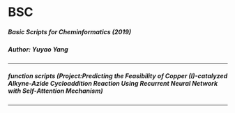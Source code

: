 # BSC

##### Basic Scripts for Cheminformatics (2019)
##### Author: Yuyao Yang
*********************************************************
##### function scripts (Project:Predicting the Feasibility of Copper (I)-catalyzed Alkyne-Azide Cycloaddition Reaction Using Recurrent Neural Network with Self-Attention Mechanism)
*********************************************************
